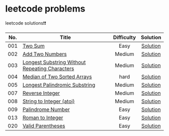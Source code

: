 # leetcode problems
leetcode solutions❗❗


|No. |           Title                                                                                 |Difficulty|    Solution                                               |
|:--:|-------------------------------------------------------------------------------------------------|:--------:|:---------------------------------------------------------:|
|001 |[Two Sum](https://leetcode.com/problems/two-sum/)                                                | Easy     | [Solution](/solutions/001_twoSum.py)                      |
|002 |[Add Two Numbers](https://leetcode.com/problems/add-two-numbers/)                                | Medium   | [Solution](/solutions/002_addTwoNumbers.py)               |
|003 |[Longest Substring Without Repeating Characters](https://leetcode.com/problems/longest-substring-without-repeating-characters/)  |   Medium     | [Solution](/solutions/003_longestSubstringWithoutRepeatingCharacters.py)  |
|004 |[Median of Two Sorted Arrays](https://leetcode.com/problems/median-of-two-sorted-arrays/)        | hard     | [Solution](/solutions/004_medianOfTwoSortedArrays.py)     |
|005 |[Longest Palindromic Substring](https://leetcode.com/problems/longest-palindromic-substring/)    | Medium   | [Solution](/solutions/005_longestPalindromicSubstring.py) |
|007 |[Reverse Integer](https://leetcode.com/problems/reverse-integer/)                                | Medium   | [Solution](/solutions/007_reverseInteger.py)              |
|008 |[String to Integer (atoi)](https://leetcode.com/problems/string-to-integer-atoi/)                | Medium   | [Solution](/solutions/008_stringToInteger.py)             |
|009 |[Palindrome Number](https://leetcode.com/problems/palindrome-number/)                            | Easy     | [Solution](/solutions/009_palindromeNumber.py)            |
|013 |[Roman to Integer](https://leetcode.com/problems/roman-to-integer/)                              | Easy     | [Solution](/solutions/008_romanToInteger.py)              |
|020 |[Valid Parentheses](https://leetcode.com/problems/valid-parentheses/)                            | Easy     | [Solution](/solutions/020_validParentheses.py)            |
